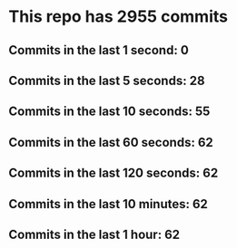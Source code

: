 # This repo has 2955 commits

## Commits in the last 1 second: 0
## Commits in the last 5 seconds: 28
## Commits in the last 10 seconds: 55
## Commits in the last 60 seconds: 62
## Commits in the last 120 seconds: 62
## Commits in the last 10 minutes: 62
## Commits in the last 1 hour: 62
